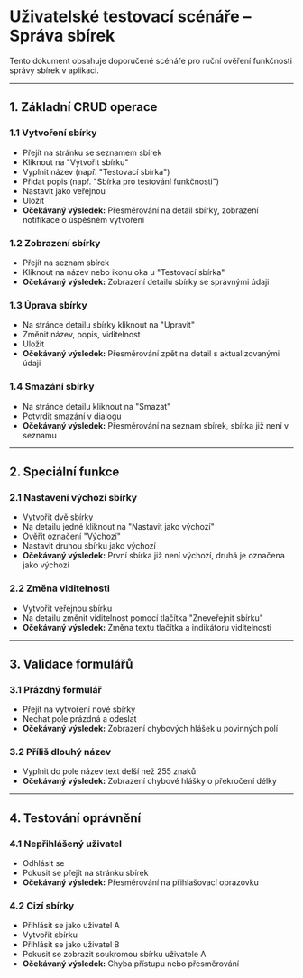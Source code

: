 # Uživatelské testovací scénáře – Správa sbírek

Tento dokument obsahuje doporučené scénáře pro ruční ověření funkčnosti správy sbírek v aplikaci.

---

## 1. Základní CRUD operace

### 1.1 Vytvoření sbírky
- Přejít na stránku se seznamem sbírek
- Kliknout na "Vytvořit sbírku"
- Vyplnit název (např. "Testovací sbírka")
- Přidat popis (např. "Sbírka pro testování funkčnosti")
- Nastavit jako veřejnou
- Uložit
- **Očekávaný výsledek:** Přesměrování na detail sbírky, zobrazení notifikace o úspěšném vytvoření

### 1.2 Zobrazení sbírky
- Přejít na seznam sbírek
- Kliknout na název nebo ikonu oka u "Testovací sbírka"
- **Očekávaný výsledek:** Zobrazení detailu sbírky se správnými údaji

### 1.3 Úprava sbírky
- Na stránce detailu sbírky kliknout na "Upravit"
- Změnit název, popis, viditelnost
- Uložit
- **Očekávaný výsledek:** Přesměrování zpět na detail s aktualizovanými údaji

### 1.4 Smazání sbírky
- Na stránce detailu kliknout na "Smazat"
- Potvrdit smazání v dialogu
- **Očekávaný výsledek:** Přesměrování na seznam sbírek, sbírka již není v seznamu

---

## 2. Speciální funkce

### 2.1 Nastavení výchozí sbírky
- Vytvořit dvě sbírky
- Na detailu jedné kliknout na "Nastavit jako výchozí"
- Ověřit označení "Výchozí"
- Nastavit druhou sbírku jako výchozí
- **Očekávaný výsledek:** První sbírka již není výchozí, druhá je označena jako výchozí

### 2.2 Změna viditelnosti
- Vytvořit veřejnou sbírku
- Na detailu změnit viditelnost pomocí tlačítka "Zneveřejnit sbírku"
- **Očekávaný výsledek:** Změna textu tlačítka a indikátoru viditelnosti

---

## 3. Validace formulářů

### 3.1 Prázdný formulář
- Přejít na vytvoření nové sbírky
- Nechat pole prázdná a odeslat
- **Očekávaný výsledek:** Zobrazení chybových hlášek u povinných polí

### 3.2 Příliš dlouhý název
- Vyplnit do pole název text delší než 255 znaků
- **Očekávaný výsledek:** Zobrazení chybové hlášky o překročení délky

---

## 4. Testování oprávnění

### 4.1 Nepřihlášený uživatel
- Odhlásit se
- Pokusit se přejít na stránku sbírek
- **Očekávaný výsledek:** Přesměrování na přihlašovací obrazovku

### 4.2 Cizí sbírky
- Přihlásit se jako uživatel A
- Vytvořit sbírku
- Přihlásit se jako uživatel B
- Pokusit se zobrazit soukromou sbírku uživatele A
- **Očekávaný výsledek:** Chyba přístupu nebo přesměrování 